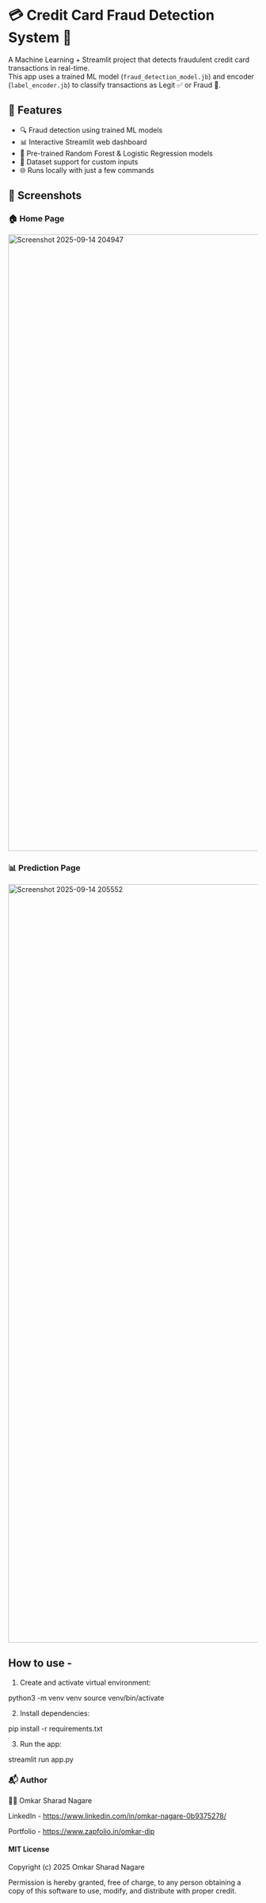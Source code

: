 # 💳 Credit Card Fraud Detection System 🔐  

A Machine Learning + Streamlit project that detects fraudulent credit card transactions in real-time.  
This app uses a trained ML model (`fraud_detection_model.jb`) and encoder (`label_encoder.jb`) to classify transactions as Legit ✅ or Fraud 🚨.  


## 🚀 Features
- 🔍 Fraud detection using trained ML models  
- 📊 Interactive Streamlit web dashboard  
- 🧠 Pre-trained Random Forest & Logistic Regression models  
- 📁 Dataset support for custom inputs  
- 🌐 Runs locally with just a few commands  


## 📸 Screenshots

### 🏠 Home Page  

<img width="790" height="1243" alt="Screenshot 2025-09-14 204947" src="https://github.com/user-attachments/assets/b640fc24-9f1a-44e4-9680-aaeb17d4525b" />



### 📊 Prediction Page  

<img width="2559" height="1529" alt="Screenshot 2025-09-14 205552" src="https://github.com/user-attachments/assets/a3a7a1a4-e100-406d-bdfa-34bf19f1b587" />



## How to use -

1. Create and activate virtual environment:

python3 -m venv venv
source venv/bin/activate


2. Install dependencies:

pip install -r requirements.txt


3. Run the app:

streamlit run app.py



### 📬 Author

👨‍💻 Omkar Sharad Nagare

LinkedIn - https://www.linkedin.com/in/omkar-nagare-0b9375278/

Portfolio - https://www.zapfolio.in/omkar-dip




#### MIT License  

Copyright (c) 2025 Omkar Sharad Nagare  

Permission is hereby granted, free of charge, to any person obtaining a copy
of this software to use, modify, and distribute with proper credit.
